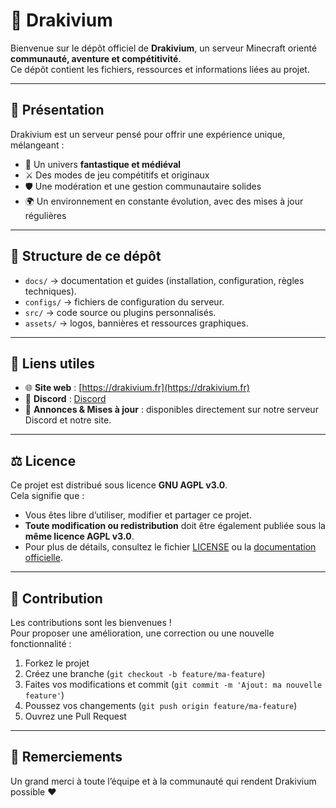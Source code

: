 # 🌌 Drakivium

Bienvenue sur le dépôt officiel de **Drakivium**, un serveur Minecraft orienté **communauté, aventure et compétitivité**.  
Ce dépôt contient les fichiers, ressources et informations liées au projet.

---

## 🚀 Présentation
Drakivium est un serveur pensé pour offrir une expérience unique, mélangeant :
- 🐉 Un univers **fantastique et médiéval**
- ⚔️ Des modes de jeu compétitifs et originaux
- 🛡️ Une modération et une gestion communautaire solides
- 🌍 Un environnement en constante évolution, avec des mises à jour régulières

---

## 📂 Structure de ce dépôt

- `docs/` → documentation et guides (installation, configuration, règles techniques).  
- `configs/` → fichiers de configuration du serveur.  
- `src/` → code source ou plugins personnalisés.  
- `assets/` → logos, bannières et ressources graphiques.  

---

## 🔗 Liens utiles
- 🌐 **Site web** : [https://drakivium.fr](https://drakivium.fr)  
- 💬 **Discord** : [Discord](https://discord.gg/r5Sa9HvM)
- 📢 **Annonces & Mises à jour** : disponibles directement sur notre serveur Discord et notre site.

---

## ⚖️ Licence
Ce projet est distribué sous licence **GNU AGPL v3.0**.  
Cela signifie que :
- Vous êtes libre d’utiliser, modifier et partager ce projet.
- **Toute modification ou redistribution** doit être également publiée sous la **même licence AGPL v3.0**.
- Pour plus de détails, consultez le fichier [LICENSE](./LICENSE) ou la [documentation officielle](https://www.gnu.org/licenses/agpl-3.0.html).

---

## 👥 Contribution
Les contributions sont les bienvenues !  
Pour proposer une amélioration, une correction ou une nouvelle fonctionnalité :
1. Forkez le projet
2. Créez une branche (`git checkout -b feature/ma-feature`)
3. Faites vos modifications et commit (`git commit -m 'Ajout: ma nouvelle feature'`)
4. Poussez vos changements (`git push origin feature/ma-feature`)
5. Ouvrez une Pull Request

---

## 📜 Remerciements
Un grand merci à toute l’équipe et à la communauté qui rendent Drakivium possible ❤️  

